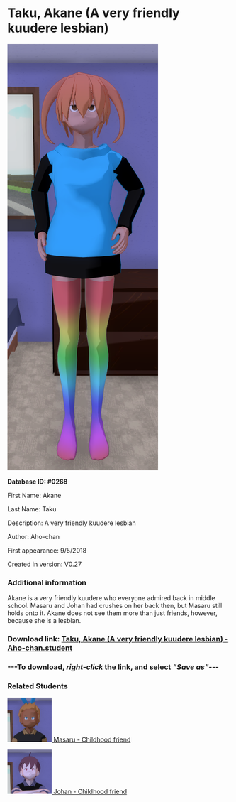 # Taku, Akane (A very friendly kuudere lesbian)

<img src="../../Files/Images/Taku, Akane (A very friendly kuudere lesbian).png" title="Taku, Akane (A very friendly kuudere lesbian) - Aho-chan">

**Database ID: #0268**

First Name: Akane

Last Name: Taku

Description: A very friendly kuudere lesbian

Author: Aho-chan

First appearance: 9/5/2018

Created in version: V0.27

### Additional information

Akane is a very friendly kuudere who everyone admired back in middle school. Masaru and Johan had crushes on her back then, but Masaru still holds onto it. Akane does not see them more than just friends, however, because she is a lesbian.

### Download link: <a href="https://raw.githubusercontent.com/Arbiter1223/Daigaku-Gurashi-Custom-Students/master/Files/Student%20Files/Taku%2C%20Akane%20(A%20very%20friendly%20kuudere%20lesbian)%20-%20Aho-chan.student">Taku, Akane (A very friendly kuudere lesbian) - Aho-chan.student</a>

### ---**To download, _right-click_ the link, and select _"Save as"_**---

### Related Students

<a href="Tsukade, Masaru (A yandere gamer).md"><img src="../../Files/Thumbs/Tsukade, Masaru (A yandere gamer).png" height="100" width="100" title="Tsukade, Masaru (A yandere gamer) - Aho-chan, V1.00"></a><a href="Tsukade, Masaru (A yandere gamer).md"> Masaru - Childhood friend</a>

<a href="Yasuda, Johan (A rather boring gamer).md"><img src="../../Files/Thumbs/Yasuda, Johan (A rather boring gamer).png" height="100" width="100" title="Yasuda, Johan (A rather boring gamer) - Aho-chan, V1.00"></a><a href="Yasuda, Johan (A rather boring gamer).md"> Johan - Childhood friend</a>

